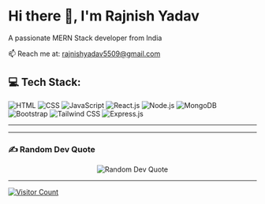 # Hi there 👋, I'm Rajnish Yadav

A passionate MERN Stack developer from India

📫 Reach me at: [rajnishyadav5509@gmail.com](mailto:rajnishyadav5509@gmail.com)

## 💻 Tech Stack:
![HTML](https://img.shields.io/badge/HTML-%23E34F26.svg?style=for-the-badge&logo=html5&logoColor=white) ![CSS](https://img.shields.io/badge/CSS-%231572B6.svg?style=for-the-badge&logo=css3&logoColor=white) ![JavaScript](https://img.shields.io/badge/JavaScript-%23F7DF1E.svg?style=for-the-badge&logo=javascript&logoColor=black) ![React.js](https://img.shields.io/badge/React.js-%2320232a.svg?style=for-the-badge&logo=react&logoColor=61DAFB) ![Node.js](https://img.shields.io/badge/Node.js-%2343853D.svg?style=for-the-badge&logo=node.js&logoColor=white) ![MongoDB](https://img.shields.io/badge/MongoDB-%234ea94b.svg?style=for-the-badge&logo=mongodb&logoColor=white) ![Bootstrap](https://img.shields.io/badge/Bootstrap-%23563D7C.svg?style=for-the-badge&logo=bootstrap&logoColor=white) ![Tailwind CSS](https://img.shields.io/badge/Tailwind_CSS-%2338B2AC.svg?style=for-the-badge&logo=tailwind-css&logoColor=white) ![Express.js](https://img.shields.io/badge/Express.js-%23404D59.svg?style=for-the-badge)

---


---

### ✍ Random Dev Quote
<div align="center">
  <img src="https://quotes-github-readme.vercel.app/api?type=horizontal&theme=radical" alt="Random Dev Quote" />
</div>

---

[![Visitor Count](https://visitcount.itsvg.in/api?id=yadavrajnish&icon=2&color=11)](https://visitcount.itsvg.in)

<!-- Proudly created with GPRM (https://gprm.itsvg.in) -->

